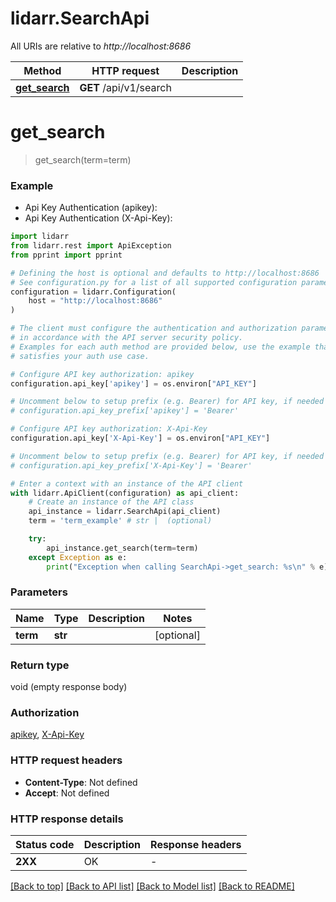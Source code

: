# lidarr.SearchApi

All URIs are relative to *http://localhost:8686*

Method | HTTP request | Description
------------- | ------------- | -------------
[**get_search**](SearchApi.md#get_search) | **GET** /api/v1/search | 


# **get_search**
> get_search(term=term)



### Example

* Api Key Authentication (apikey):
* Api Key Authentication (X-Api-Key):

```python
import lidarr
from lidarr.rest import ApiException
from pprint import pprint

# Defining the host is optional and defaults to http://localhost:8686
# See configuration.py for a list of all supported configuration parameters.
configuration = lidarr.Configuration(
    host = "http://localhost:8686"
)

# The client must configure the authentication and authorization parameters
# in accordance with the API server security policy.
# Examples for each auth method are provided below, use the example that
# satisfies your auth use case.

# Configure API key authorization: apikey
configuration.api_key['apikey'] = os.environ["API_KEY"]

# Uncomment below to setup prefix (e.g. Bearer) for API key, if needed
# configuration.api_key_prefix['apikey'] = 'Bearer'

# Configure API key authorization: X-Api-Key
configuration.api_key['X-Api-Key'] = os.environ["API_KEY"]

# Uncomment below to setup prefix (e.g. Bearer) for API key, if needed
# configuration.api_key_prefix['X-Api-Key'] = 'Bearer'

# Enter a context with an instance of the API client
with lidarr.ApiClient(configuration) as api_client:
    # Create an instance of the API class
    api_instance = lidarr.SearchApi(api_client)
    term = 'term_example' # str |  (optional)

    try:
        api_instance.get_search(term=term)
    except Exception as e:
        print("Exception when calling SearchApi->get_search: %s\n" % e)
```



### Parameters


Name | Type | Description  | Notes
------------- | ------------- | ------------- | -------------
 **term** | **str**|  | [optional] 

### Return type

void (empty response body)

### Authorization

[apikey](../README.md#apikey), [X-Api-Key](../README.md#X-Api-Key)

### HTTP request headers

 - **Content-Type**: Not defined
 - **Accept**: Not defined

### HTTP response details

| Status code | Description | Response headers |
|-------------|-------------|------------------|
**2XX** | OK |  -  |

[[Back to top]](#) [[Back to API list]](../README.md#documentation-for-api-endpoints) [[Back to Model list]](../README.md#documentation-for-models) [[Back to README]](../README.md)

